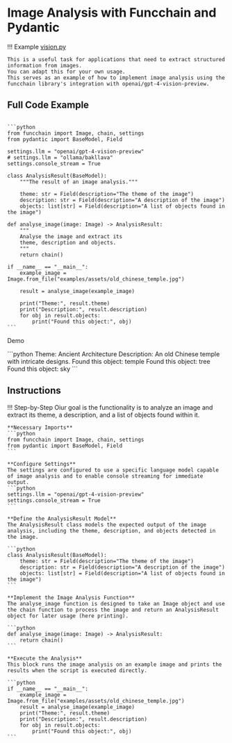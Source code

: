 <!-- markdownlint-disable MD033 MD046 -->
# Image Analysis with Funcchain and Pydantic

!!! Example
    [vision.py](https://github.com/shroominic/funcchain/blob/main/examples/vision.py)

    This is a useful task for applications that need to extract structured information from images.
    You can adapt this for your own usage.
    This serves as an example of how to implement image analysis using the funcchain library's integration with openai/gpt-4-vision-preview.

## Full Code Example

<pre><code id="codeblock">
```python
from funcchain import Image, chain, settings
from pydantic import BaseModel, Field

settings.llm = "openai/gpt-4-vision-preview"
# settings.llm = "ollama/bakllava"
settings.console_stream = True

class AnalysisResult(BaseModel):
    """The result of an image analysis."""

    theme: str = Field(description="The theme of the image")
    description: str = Field(description="A description of the image")
    objects: list[str] = Field(description="A list of objects found in the image")

def analyse_image(image: Image) -> AnalysisResult:
    """
    Analyse the image and extract its
    theme, description and objects.
    """
    return chain()

if __name__ == "__main__":
    example_image = Image.from_file("examples/assets/old_chinese_temple.jpg")

    result = analyse_image(example_image)

    print("Theme:", result.theme)
    print("Description:", result.description)
    for obj in result.objects:
        print("Found this object:", obj)
```
</code></pre>

Demo

<div class="termy">
```python
Theme: Ancient Architecture
Description: An old Chinese temple with intricate designs.
Found this object: temple
Found this object: tree
Found this object: sky
```
</div>

## Instructions

!!! Step-by-Step
    Oiur goal is the functionality is to analyze an image and extract its theme, a description, and a list of objects found within it.

    **Necessary Imports**
    ```python
    from funcchain import Image, chain, settings
    from pydantic import BaseModel, Field
    ```

    **Configure Settings**
    The settings are configured to use a specific language model capable of image analysis and to enable console streaming for immediate output.
    ```python
    settings.llm = "openai/gpt-4-vision-preview"
    settings.console_stream = True
    ```

    **Define the AnalysisResult Model**
    The AnalysisResult class models the expected output of the image analysis, including the theme, description, and objects detected in the image.

    ```python
    class AnalysisResult(BaseModel):
        theme: str = Field(description="The theme of the image")
        description: str = Field(description="A description of the image")
        objects: list[str] = Field(description="A list of objects found in the image")
    ```

    **Implement the Image Analysis Function**
    The analyse_image function is designed to take an Image object and use the chain function to process the image and return an AnalysisResult object for later usage (here printing).

    ```python
    def analyse_image(image: Image) -> AnalysisResult:
        return chain()
    ```

    **Execute the Analysis**
    This block runs the image analysis on an example image and prints the results when the script is executed directly.

    ```python
    if __name__ == "__main__":
        example_image = Image.from_file("examples/assets/old_chinese_temple.jpg")
        result = analyse_image(example_image)
        print("Theme:", result.theme)
        print("Description:", result.description)
        for obj in result.objects:
            print("Found this object:", obj)
    ```
